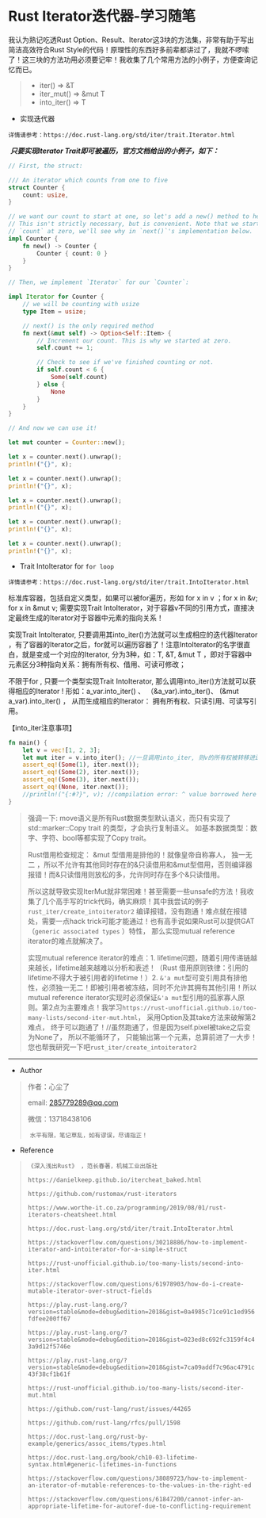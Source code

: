 # Rust Iterator迭代器-学习随笔

我认为熟记吃透Rust Option、Result、Iterator这3块的方法集，非常有助于写出简洁高效符合Rust Style的代码！原理性的东西好多前辈都讲过了，我就不啰嗦了！这三块的方法功用必须要记牢！我收集了几个常用方法的小例子，方便查询记忆而已。

> * iter()  => &T
> * iter_mut() => &mut T
> * into_iter() => T



- 实现迭代器

​        `详情请参考：https://doc.rust-lang.org/std/iter/trait.Iterator.html`

​		***只要实现Iterator Trait即可被遍历，官方文档给出的小例子，如下：***

```rust
// First, the struct:

/// An iterator which counts from one to five
struct Counter {
    count: usize,
}

// we want our count to start at one, so let's add a new() method to help.
// This isn't strictly necessary, but is convenient. Note that we start
// `count` at zero, we'll see why in `next()`'s implementation below.
impl Counter {
    fn new() -> Counter {
        Counter { count: 0 }
    }
}

// Then, we implement `Iterator` for our `Counter`:

impl Iterator for Counter {
    // we will be counting with usize
    type Item = usize;

    // next() is the only required method
    fn next(&mut self) -> Option<Self::Item> {
        // Increment our count. This is why we started at zero.
        self.count += 1;

        // Check to see if we've finished counting or not.
        if self.count < 6 {
            Some(self.count)
        } else {
            None
        }
    }
}

// And now we can use it!

let mut counter = Counter::new();

let x = counter.next().unwrap();
println!("{}", x);

let x = counter.next().unwrap();
println!("{}", x);

let x = counter.next().unwrap();
println!("{}", x);

let x = counter.next().unwrap();
println!("{}", x);

let x = counter.next().unwrap();
println!("{}", x);
```



- Trait IntoIterator for `for loop`


`详情请参考：https://doc.rust-lang.org/std/iter/trait.IntoIterator.html`

标准库容器，包括自定义类型，如果可以被for遍历，形如 for x in v ；for x in &v; for x in &mut v; 需要实现Trait IntoIterator，对于容器v不同的引用方式，直接决定最终生成的Iterator对于容器中元素的指向关系！

实现Trait IntoIterator, 只要调用其into_iter()方法就可以生成相应的迭代器Iterator ，有了容器的Iterator之后，for就可以遍历容器了！注意IntoIterator的名字很直白，就是变成一个对应的Iterator, 分为3种，如：T, &T, &mut T ，即对于容器中元素区分3种指向关系：拥有所有权、借用、可读可修改；

不限于for , 只要一个类型实现Trait IntoIterator, 那么调用into_iter()方法就可以获得相应的Iterator ! 形如：a_var.into_iter()  、 （&a_var).into_iter()、 (&mut a_var).into_iter() ， 从而生成相应的Iterator： 拥有所有权、只读引用、可读写引用。

【into_iter注意事项】

```rust
fn main() {
    let v = vec![1, 2, 3];
    let mut iter = v.into_iter(); //一旦调用into_iter, 则v的所有权被转移进iter, 后面语句若再访问v, 则编译报错。
    assert_eq!(Some(1), iter.next());
    assert_eq!(Some(2), iter.next());
    assert_eq!(Some(3), iter.next());
    assert_eq!(None, iter.next());
    //println!("{:#?}", v); //compilation error: ^ value borrowed here after move，v已经失去所有权，故此编译报错。
}
```

> 强调一下: move语义是所有Rust数据类型默认语义，而只有实现了std::marker::Copy trait 的类型，才会执行复制语义。 如基本数据类型：数字、字符、bool等都实现了Copy trait。
>
> Rust借用检查规定： &mut 型借用是排他的！就像皇帝自称寡人， 独一无二 ，所以不允许有其他同时存在的&只读借用和&mut型借用，否则编译器报错！而&只读借用则放松的多，允许同时存在多个&只读借用。
>
> 所以这就导致实现IterMut就非常困难！甚至需要一些unsafe的方法！我收集了几个高手写的trick代码，确实麻烦！其中我尝试的例子`rust_iter/create_intoiterator2` 编译报错，没有跑通！难点就在报错处，需要一点hack trick可能才能通过！也有高手说如果Rust可以提供GAT（`generic associated types` ）特性， 那么实现mutual reference iterator的难点就解决了。
>
> 实现mutual reference iterator的难点：1. lifetime问题，随着引用传递链越来越长，lifetime越来越难以分析和表述！（Rust 借用原则铁律：引用的lifetime不得大于被引用者的lifetime！）2. `&'a mut`型可变引用具有排他性，必须独一无二！即被引用者被冻结，同时不允许其拥有其他引用！所以mutual reference iterator实现时必须保证`&'a mut`型引用的孤家寡人原则。第2点为主要难点！我学习`https://rust-unofficial.github.io/too-many-lists/second-iter-mut.html`， 采用Option及其take方法来破解第2难点， 终于可以跑通了！//虽然跑通了，但是因为self.pixel被take之后变为None了， 所以不能循环了， 只能输出第一个元素，总算前进了一大步！您也帮我研究一下吧`rust_iter/create_intoiterator2` 

------









* Author

> 作者：心尘了
>
> email: [285779289@qq.com](mailto:285779289@qq.com)
>
> 微信：13718438106
>
> ​	`水平有限，笔记草乱，如有谬误，尽请指正！`



- Reference


> `《深入浅出Rust》 ，范长春著，机械工业出版社`
>
> `https://danielkeep.github.io/itercheat_baked.html`
>
> `https://github.com/rustomax/rust-iterators`
>
> `https://www.worthe-it.co.za/programming/2019/08/01/rust-iterators-cheatsheet.html`
>
> `https://doc.rust-lang.org/std/iter/trait.IntoIterator.html`
>
> `https://stackoverflow.com/questions/30218886/how-to-implement-iterator-and-intoiterator-for-a-simple-struct`
>
> `https://rust-unofficial.github.io/too-many-lists/second-into-iter.html`
>
> `https://stackoverflow.com/questions/61978903/how-do-i-create-mutable-iterator-over-struct-fields`
>
> `https://play.rust-lang.org/?version=stable&mode=debug&edition=2018&gist=0a4985c71ce91c1ed956fdfee200ff67`
>
> `https://play.rust-lang.org/?version=stable&mode=debug&edition=2018&gist=023ed8c692fc3159f4c43a9d12f5746e`
>
> `https://play.rust-lang.org/?version=stable&mode=debug&edition=2018&gist=7ca09addf7c96ac4791c43f38cf1b61f`
>
> `https://rust-unofficial.github.io/too-many-lists/second-iter-mut.html`
>
> `https://github.com/rust-lang/rust/issues/44265`
>
> `https://github.com/rust-lang/rfcs/pull/1598`
>
> `https://doc.rust-lang.org/rust-by-example/generics/assoc_items/types.html`
>
> `https://doc.rust-lang.org/book/ch10-03-lifetime-syntax.html#generic-lifetimes-in-functions`
>
> `https://stackoverflow.com/questions/38089723/how-to-implement-an-iterator-of-mutable-references-to-the-values-in-the-right-ed`
>
> `https://stackoverflow.com/questions/61847200/cannot-infer-an-appropriate-lifetime-for-autoref-due-to-conflicting-requirement`
>
> 

   

   

   







